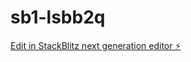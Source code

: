 # sb1-lsbb2q

[Edit in StackBlitz next generation editor ⚡️](https://stackblitz.com/~/github.com/MikeDevCodeDes/sb1-lsbb2q)